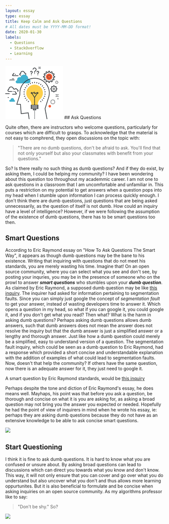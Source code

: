 ```yaml
---
layout: essay
type: essay
title: Keep Calm and Ask Questions
# All dates must be YYYY-MM-DD format!
date: 2020-01-30
labels:
  - Questions
  - StackOverflow
  - Learning 
---
```


<img class="ui tiny left circular floated image" src="../images/yes.png">
## Ask Questions

Quite often, there are instructors who welcome questions, particularly for courses which are difficult to grasps. To acknowledge that the material is not easy to comphrend, they open discussions on the topic with: 
> "There are no dumb questions, don't be afraid to ask. You'll find that not only yourself but also your classmates with benefit from your questions." 

So? Is there really no such thing as dumb questions? And if they do exist, by asking them, I could be helping my community? I have been wondering about this question too throughout my academmic career. I am not one to ask questions in a classroom that I am uncomfortable and unfamiliar in. This puts a restriction on my potential to get answers when a question pops into my head when I stumble upon information I can process quickly enough. I don't think there are dumb questions, just questions that are being asked unnecessarily, as the question of itself is not dumb. How could an inquiry have a level of intelligence? However, if we were following the assumption of the existence of dumb questions, there has to be smart questions too then.

## Smart Questions

According to Eric Raymond essay on "How To Ask Questions The Smart Way", it appears as though dumb questions may be the bane to his existence. Writing that inquiring with questions that do not meet his standards, you are merely wasting his time. Imagine that! On an open source community, where you can select what you see and don't see, by posting your inquries, you may be in the presence of someone who on the prowl to answer **_smart questions_** who stumbles upon your **_dumb question_**. As claimed by Eric Raymond, a supposed dumb question may be like [this inquiry](https://stackoverflow.com/questions/2346806/what-is-a-segmentation-fault). The inquirer had asked for information pertaining to segmentation faults. Since you can simply just google the concept of *segmentation fault* to get your answer, instead of wasting developers time to answer it. Which opens a question in my head, so what if you can google it, you could google it, and if you don't get what you read? Then what? What is the harm in asking dumb questions? Perhaps asking dumb questions allows dumb answers, such that dumb answers does not mean the answer does not resolve the inquiry but that the dumb answer is just a simplified answer or a lengthy and thorough answer. Just like how a dumb question could merely be a simplified, easy to understand version of a question. The segmentation fault inquiry, which could be seen as a dumb question to Eric Raymond, had a response which provided a short concise and understandable explanation with the addition of examples of what could lead to segmentation faults. Now, doesn't that help the community? If others have the same question, now there is an adequate answer for it, they just need to google it.

A smart question by Eric Raymond standards, would be [this inquiry]() 

Perhaps despite the tone and diction of Eric Raymond's essay, he does means well. Mayhaps, his point was that before you ask a question, be thorough and concise on what it is you are asking for, as asking a broad question may not bring you the answer you expected or needed. Hopefully he had the point of view of inquirers in mind when he wrote his essay, ie: perhaps they are asking dumb questions because they do not have as an extensive knowledge to be able to ask concise smart questions.

<img class="ui image" src="{{ site.baseurl }}/images/think.jpg">

## Start Questioning

I think it is fine to ask dumb questions. It is hard to know what you are confused or unsure about. By asking broad questions can lead to discussions which can direct you towards what you know and don't know. This way, it will not only ensure that you can cover and go over what you do understand but also uncover what you don't and thus allows more learning oppurtunites. But it is also beneficial to formulate and be concise when asking inquiries on an open source community. As my algorithms professor like to say:

> "Don't be shy." So?


<img class="ui image" src="{{ site.baseurl }}/images/anyquestions.jpg">

